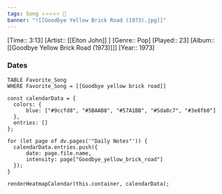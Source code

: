 ```yaml
---
tags: Song ⭐⭐⭐⭐⭐ 💛
banner: "![[Goodbye Yellow Brick Road (1973).jpg]]"
---
```

[Time:: 3:13]
[Artist:: [[Elton John]] ]
[Genre:: Pop]
[Played:: 23]
[Album:: [[Goodbye Yellow Brick Road (1973)]]]
[Year:: 1973]
### Dates
````dataview
TABLE Favorite_Song
WHERE Favorite_Song = [[Goodbye yellow brick road]]
````

  ```dataviewjs
const calendarData = { 
	colors: { 
		blue: ["#9ccfd8", "#5BAAB8", "#57A1BB", "#5da8c7", "#3e8fb0"] 
	}, 
	entries: [] 
}; 

for (let page of dv.pages('"Daily Notes"')) { 
	calendarData.entries.push({ 
		date: page.file.name, 
		intensity: page["Goodbye_yellow_brick_road"]
	}); 
} 

renderHeatmapCalendar(this.container, calendarData);
```